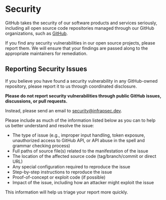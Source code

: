 # Security

GitHub takes the security of our software products and services seriously, including all open source code repositories managed through our GitHub organizations, such as [GitHub](https://github.com/infraspecdev/).

If you find any security vulnerabilities in our open source projects, please report them. We will ensure that your findings are passed along to the appropriate maintainers for remediation.

## Reporting Security Issues

If you believe you have found a security vulnerability in any GitHub-owned repository, please report it to us through coordinated disclosure.

**Please do not report security vulnerabilities through public GitHub issues, discussions, or pull requests.**

Instead, please send an email to <security@infrapsec.dev>.

Please include as much of the information listed below as you can to help us better understand and resolve the issue:

* The type of issue (e.g., improper input handling, token exposure, unauthorized access to GitHub API, or API abuse in the spell and grammar checking process)
* Full paths of source file(s) related to the manifestation of the issue
* The location of the affected source code (tag/branch/commit or direct URL)
* Any special configuration required to reproduce the issue
* Step-by-step instructions to reproduce the issue
* Proof-of-concept or exploit code (if possible)
* Impact of the issue, including how an attacker might exploit the issue

This information will help us triage your report more quickly.
